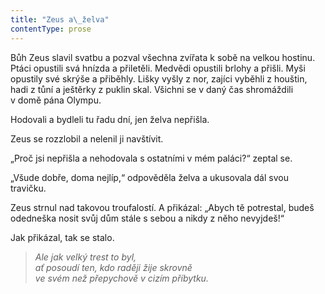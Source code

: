 ```yaml
---
title: "Zeus a\_želva"
contentType: prose
---
```


<section>

Bůh Zeus slavil svatbu a pozval všechna zvířata k sobě na velkou hostinu. Ptáci opustili svá hnízda a přiletěli. Medvědi opustili brlo­hy a přišli. Myši opustily své skrýše a přiběhly. Lišky vyšly z nor, zajíci vyběhli z houštin, hadi z tůní a ještěrky z puklin skal. Všichni se v daný čas shromáždili v domě pána Olympu.

Hodovali a bydleli tu řadu dní, jen želva nepřišla.

Zeus se rozzlobil a nelenil ji navštívit.

„Proč jsi nepřišla a nehodovala s ostatními v mém paláci?“ zeptal se.

„Všude dobře, doma nejlíp,“ odpověděla želva a ukusovala dál svou travičku.

Zeus strnul nad takovou troufalostí. A přikázal: „Abych tě potrestal, budeš odedneška nosit svůj dům stále s sebou a nikdy z něho nevyjdeš!“

Jak přikázal, tak se stalo.

</section>

<section>

> _Ale jak velký trest to byl,  
> ať posoudí ten, kdo raději žije skrovně  
> ve svém než přepychově v cizím příbytku._

</section>
